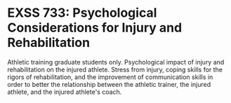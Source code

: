 # EXSS 733: Psychological Considerations for Injury and Rehabilitation

Athletic training graduate students only. Psychological impact of injury and rehabilitation on the injured athlete. Stress from injury, coping skills for the rigors of rehabilitation, and the improvement of communication skills in order to better the relationship between the athletic trainer, the injured athlete, and the injured athlete's coach.